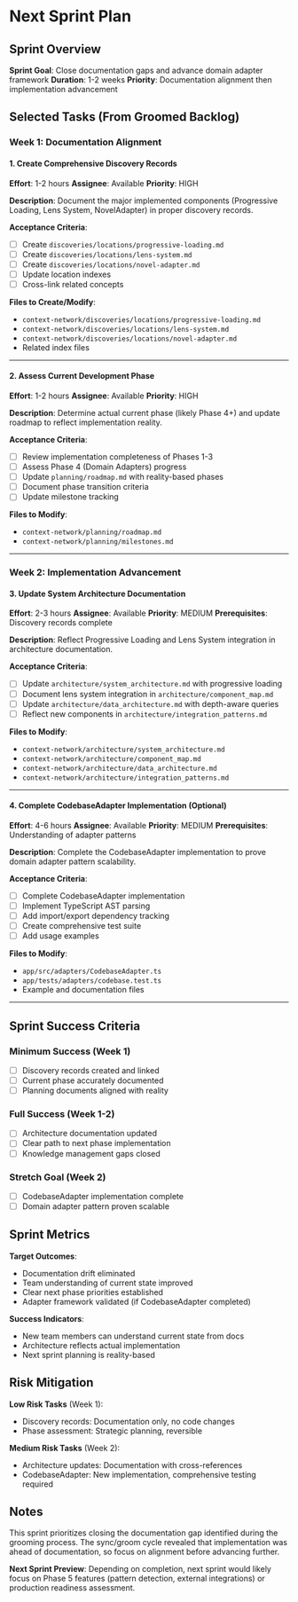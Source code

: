 # Next Sprint Plan

## Sprint Overview
**Sprint Goal**: Close documentation gaps and advance domain adapter framework
**Duration**: 1-2 weeks
**Priority**: Documentation alignment then implementation advancement

## Selected Tasks (From Groomed Backlog)

### Week 1: Documentation Alignment

#### 1. Create Comprehensive Discovery Records
**Effort**: 1-2 hours
**Assignee**: Available
**Priority**: HIGH

**Description**: Document the major implemented components (Progressive Loading, Lens System, NovelAdapter) in proper discovery records.

**Acceptance Criteria**:
- [ ] Create `discoveries/locations/progressive-loading.md`
- [ ] Create `discoveries/locations/lens-system.md`
- [ ] Create `discoveries/locations/novel-adapter.md`
- [ ] Update location indexes
- [ ] Cross-link related concepts

**Files to Create/Modify**:
- `context-network/discoveries/locations/progressive-loading.md`
- `context-network/discoveries/locations/lens-system.md`
- `context-network/discoveries/locations/novel-adapter.md`
- Related index files

---

#### 2. Assess Current Development Phase
**Effort**: 1-2 hours
**Assignee**: Available
**Priority**: HIGH

**Description**: Determine actual current phase (likely Phase 4+) and update roadmap to reflect implementation reality.

**Acceptance Criteria**:
- [ ] Review implementation completeness of Phases 1-3
- [ ] Assess Phase 4 (Domain Adapters) progress
- [ ] Update `planning/roadmap.md` with reality-based phases
- [ ] Document phase transition criteria
- [ ] Update milestone tracking

**Files to Modify**:
- `context-network/planning/roadmap.md`
- `context-network/planning/milestones.md`

---

### Week 2: Implementation Advancement

#### 3. Update System Architecture Documentation
**Effort**: 2-3 hours
**Assignee**: Available
**Priority**: MEDIUM
**Prerequisites**: Discovery records complete

**Description**: Reflect Progressive Loading and Lens System integration in architecture documentation.

**Acceptance Criteria**:
- [ ] Update `architecture/system_architecture.md` with progressive loading
- [ ] Document lens system integration in `architecture/component_map.md`
- [ ] Update `architecture/data_architecture.md` with depth-aware queries
- [ ] Reflect new components in `architecture/integration_patterns.md`

**Files to Modify**:
- `context-network/architecture/system_architecture.md`
- `context-network/architecture/component_map.md`
- `context-network/architecture/data_architecture.md`
- `context-network/architecture/integration_patterns.md`

---

#### 4. Complete CodebaseAdapter Implementation (Optional)
**Effort**: 4-6 hours
**Assignee**: Available
**Priority**: MEDIUM
**Prerequisites**: Understanding of adapter patterns

**Description**: Complete the CodebaseAdapter implementation to prove domain adapter pattern scalability.

**Acceptance Criteria**:
- [ ] Complete CodebaseAdapter implementation
- [ ] Implement TypeScript AST parsing
- [ ] Add import/export dependency tracking
- [ ] Create comprehensive test suite
- [ ] Add usage examples

**Files to Modify**:
- `app/src/adapters/CodebaseAdapter.ts`
- `app/tests/adapters/codebase.test.ts`
- Example and documentation files

---

## Sprint Success Criteria

### Minimum Success (Week 1)
- [ ] Discovery records created and linked
- [ ] Current phase accurately documented
- [ ] Planning documents aligned with reality

### Full Success (Week 1-2)
- [ ] Architecture documentation updated
- [ ] Clear path to next phase implementation
- [ ] Knowledge management gaps closed

### Stretch Goal (Week 2)
- [ ] CodebaseAdapter implementation complete
- [ ] Domain adapter pattern proven scalable

## Sprint Metrics

**Target Outcomes**:
- Documentation drift eliminated
- Team understanding of current state improved
- Clear next phase priorities established
- Adapter framework validated (if CodebaseAdapter completed)

**Success Indicators**:
- New team members can understand current state from docs
- Architecture reflects actual implementation
- Next sprint planning is reality-based

## Risk Mitigation

**Low Risk Tasks** (Week 1):
- Discovery records: Documentation only, no code changes
- Phase assessment: Strategic planning, reversible

**Medium Risk Tasks** (Week 2):
- Architecture updates: Documentation with cross-references
- CodebaseAdapter: New implementation, comprehensive testing required

## Notes

This sprint prioritizes closing the documentation gap identified during the grooming process. The sync/groom cycle revealed that implementation was ahead of documentation, so focus on alignment before advancing further.

**Next Sprint Preview**: Depending on completion, next sprint would likely focus on Phase 5 features (pattern detection, external integrations) or production readiness assessment.